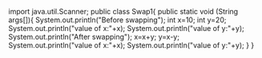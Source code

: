 import java.util.Scanner;
public class Swap1{
 public static void (String args[]){
  System.out.println("Before swapping");
  int x=10;
  int y=20;
  System.out.println("value of x:"+x);
  System.out.println("value of y:"+y);
  System.out.println("After swapping");
  x=x+y;
  y=x-y;
  System.out.println("value of x:"+x);
  System.out.println("value of y:"+y);
  }
 }
